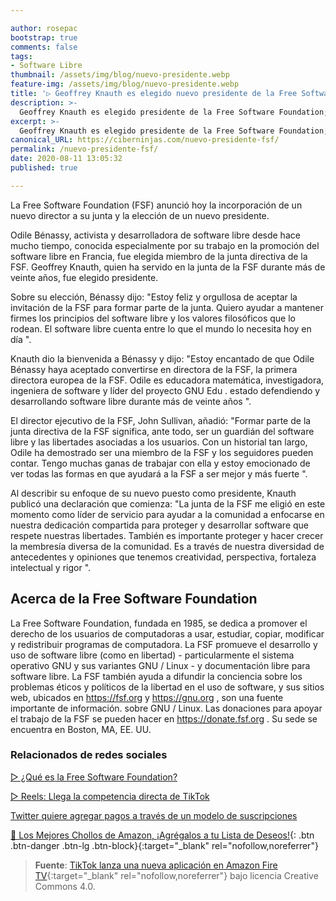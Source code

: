 ```yaml
---

author: rosepac
bootstrap: true
comments: false
tags:
- Software Libre
thumbnail: /assets/img/blog/nuevo-presidente.webp
feature-img: /assets/img/blog/nuevo-presidente.webp
title: '▷ Geoffrey Knauth es elegido nuevo presidente de la Free Software Foundation'
description: >-
  Geoffrey Knauth es elegido presidente de la Free Software Foundation; Odile Bénassy se une a la junta - Free Software Foundation - trabajando juntos por el software libre
excerpt: >-
  Geoffrey Knauth es elegido presidente de la Free Software Foundation; Odile Bénassy se une a la junta - Free Software Foundation - trabajando juntos por el software libre
canonical_URL: https://ciberninjas.com/nuevo-presidente-fsf/
permalink: /nuevo-presidente-fsf/
date: 2020-08-11 13:05:32
published: true

---
```


La Free Software Foundation (FSF) anunció hoy la incorporación de un nuevo director a su junta y la elección de un nuevo presidente.

Odile Bénassy, ​​activista y desarrolladora de software libre desde hace mucho tiempo, conocida especialmente por su trabajo en la promoción del software libre en Francia, fue elegida miembro de la junta directiva de la FSF. Geoffrey Knauth, quien ha servido en la junta de la FSF durante más de veinte años, fue elegido presidente.

Sobre su elección, Bénassy dijo: "Estoy feliz y orgullosa de aceptar la invitación de la FSF para formar parte de la junta. Quiero ayudar a mantener firmes los principios del software libre y los valores filosóficos que lo rodean. El software libre cuenta entre lo que el mundo lo necesita hoy en día ".

Knauth dio la bienvenida a Bénassy y dijo: "Estoy encantado de que Odile Bénassy haya aceptado convertirse en directora de la FSF, la primera directora europea de la FSF. Odile es educadora matemática, investigadora, ingeniera de software y líder del proyecto GNU Edu . estado defendiendo y desarrollando software libre durante más de veinte años ".

El director ejecutivo de la FSF, John Sullivan, añadió: "Formar parte de la junta directiva de la FSF significa, ante todo, ser un guardián del software libre y las libertades asociadas a los usuarios. Con un historial tan largo, Odile ha demostrado ser una miembro de la FSF y los seguidores pueden contar. Tengo muchas ganas de trabajar con ella y estoy emocionado de ver todas las formas en que ayudará a la FSF a ser mejor y más fuerte ".

Al describir su enfoque de su nuevo puesto como presidente, Knauth publicó una declaración que comienza: "La junta de la FSF me eligió en este momento como líder de servicio para ayudar a la comunidad a enfocarse en nuestra dedicación compartida para proteger y desarrollar software que respete nuestras libertades. También es importante proteger y hacer crecer la membresía diversa de la comunidad. Es a través de nuestra diversidad de antecedentes y opiniones que tenemos creatividad, perspectiva, fortaleza intelectual y rigor ".

## **Acerca de la Free Software Foundation**

La Free Software Foundation, fundada en 1985, se dedica a promover el derecho de los usuarios de computadoras a usar, estudiar, copiar, modificar y redistribuir programas de computadora. La FSF promueve el desarrollo y uso de software libre (como en libertad) - particularmente el sistema operativo GNU y sus variantes GNU / Linux - y documentación libre para software libre. La FSF también ayuda a difundir la conciencia sobre los problemas éticos y políticos de la libertad en el uso de software, y sus sitios web, ubicados en https://fsf.org y https://gnu.org , son una fuente importante de información. sobre GNU / Linux. Las donaciones para apoyar el trabajo de la FSF se pueden hacer en https://donate.fsf.org . Su sede se encuentra en Boston, MA, EE. UU.

### **Relacionados de redes sociales**

[▷ ¿Qué es la Free Software Foundation?](https://ciberninjas.com/que-es-free-software-foundation/)

[▷ Reels: Llega la competencia directa de TikTok](https://ciberninjas.com/reels-instagram/)

[Twitter quiere agregar pagos a través de un modelo de suscripciones](https://ciberninjas.com/twitter-quiere-agregar-suscripciones/)

[🛒 Los Mejores Chollos de Amazon, ¡Agrégalos a tu Lista de Deseos!](/amazon/ "Los Mejores Chollos de Amazon, Ofertas Flash, Black Monday y Amazon Prime Day"){: .btn .btn-danger .btn-lg .btn-block}{:target="_blank" rel="nofollow,noreferrer"}

> **Fuente**: [TikTok lanza una nueva aplicación en Amazon Fire TV](https://www.theverge.com/2020/8/6/21357300/tiktok-amazon-fire-tv-app-launch-free-tv-mobile){:target="_blank" rel="nofollow,noreferrer"} bajo licencia Creative Commons 4.0.